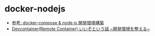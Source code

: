 # docker-nodejs

- [参考: docker-compose & node.js 開発環境構築](https://zenn.dev/takeo/articles/8c06f2420c328c)
- [Devcontainer(Remote Container) いいぞという話 ~開発環境を整える~](https://qiita.com/yoshii0110/items/c480e98cfe981e36dd56)